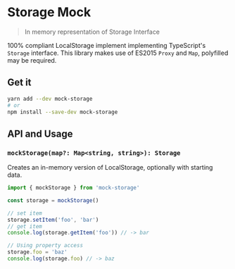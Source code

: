 # Storage Mock

> In memory representation of Storage Interface

100% compliant LocalStorage implement implementing TypeScript's `Storage` interface.
This library makes use of ES2015 `Proxy` and `Map`, polyfilled may be required.

## Get it
```sh
yarn add --dev mock-storage
# or
npm install --save-dev mock-storage
```

## API and Usage

### `mockStorage(map?: Map<string, string>): Storage`

Creates an in-memory version of LocalStorage, optionally with starting data.

```typescript
import { mockStorage } from 'mock-storage'

const storage = mockStorage()

// set item
storage.setItem('foo', 'bar')
// get item
console.log(storage.getItem('foo')) // -> bar

// Using property access
storage.foo = 'baz'
console.log(storage.foo) // -> baz

```